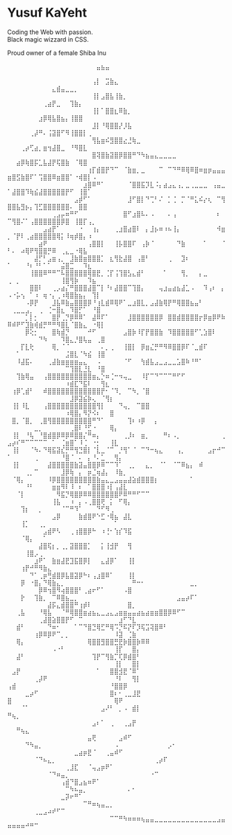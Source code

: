 # Yusuf KaYeht

Coding the Web with passion.  
Black magic wizzard in CSS.

Proud owner of a female Shiba Inu

⠀⠀⠀⠀⠀⠀⠀⠀⠀⠀⠀⠀⠀⠀⠀⠀⠀⠀⠀⠀⣤⣦⣤⠀⠀⠀⠀⠀⠀⠀⠀⠀⠀⠀⠀⠀⠀⠀⠀⠀⠀⠀⠀⠀⠀⠀⠀⠀⠀⠀⠀⠀⠀⠀⠀⠀⠀⠀⠀⠀⠀⠀⠀⠀⠀⠀⠀⠀⠀⠀⠀⠀⠀⠀⠀⠀⠀⠀⠀
⠀⠀⠀⠀⠀⠀⠀⠀⠀⠀⠀⠀⠀⠀⠀⠀⠀⠀⠀⢠⡇⠀⣩⣷⣄⠀⠀⠀⠀⠀⠀⠀⠀⠀⠀⠀⠀⠀⠀⠀⠀⠀⠀⠀⠀⠀⠀⠀⠀⠀⠀⠀⠀⠀⠀⠀⠀⠀⠀⣄⣾⣤⣀⣀⡀⠀⠀⠀⠀⠀⠀⠀⠀⠀⠀⠀⠀⠀⠀
⠀⠀⠀⠀⠀⠀⠀⠀⠀⠀⠀⠀⠀⠀⠀⠀⠀⠀⠀⢸⡇⣠⣿⣧⢸⣷⡀⠀⠀⠀⠀⠀⠀⠀⠀⠀⠀⠀⠀⠀⠀⠀⠀⠀⠀⠀⠀⠀⠀⠀⠀⠀⠀⠀⠀⠀⠀⢀⣴⡟⣀⠀⠀⢹⣷⡄⠀⠀⠀⠀⠀⠀⠀⠀⠀⠀⠀⠀⠀
⠀⠀⠀⠀⠀⠀⠀⠀⠀⠀⠀⠀⠀⠀⠀⠀⠀⠀⠀⢸⡇⠁⣿⣿⣆⠿⣷⡀⠀⠀⠀⠀⠀⠀⠀⠀⠀⠀⠀⠀⠀⠀⠀⠀⠀⠀⠀⠀⠀⠀⠀⠀⠀⠀⠀⠀⣰⡿⢿⣧⣿⣦⡄⢸⣿⣿⠀⠀⠀⠀⠀⠀⠀⠀⠀⠀⠀⠀⠀
⠀⠀⠀⠀⠀⠀⠀⠀⠀⠀⠀⠀⠀⠀⠀⠀⠀⠀⠀⣸⡇⠘⢿⣿⣿⡜⡸⣧⠀⠀⠀⠀⠀⠀⠀⠀⠀⠀⠀⠀⠀⠀⠀⠀⠀⠀⠀⠀⠀⠀⠀⠀⠀⠀⢀⡼⠛⠄⢨⣽⣿⠋⠻⢸⣿⣿⡇⢀⠀⠀⠀⠀⠀⠀⠀⠀⠀⠀⠀
⠀⠀⠀⠀⠀⠀⠀⠀⠀⠀⠀⠀⠀⠀⠀⠀⠀⠀⠀⢻⣧⣶⠮⣻⣿⣿⣔⣘⢷⣀⠀⠀⠀⠀⠀⠀⠀⠀⠀⠀⠀⠀⠀⠀⠀⠀⠀⠀⠀⠀⠀⠀⢀⡴⢋⣴⡀⣶⢲⣼⣿⣀⠀⠘⠻⣿⣇⠀⠀⠀⠀⠀⠀⠀⠀⠀⠀⠀⠀
⠀⠀⠀⠀⠀⠀⠀⠀⠀⠀⠀⠀⠀⠀⠀⠀⠀⠀⠀⣿⢽⣿⣷⣽⣿⡿⣿⣿⠛⠙⠳⣦⣤⣄⣀⣀⣀⣀⠀⠀⠀⠀⠀⠀⠀⠀⠀⠀⠀⠀⠀⣴⡿⢷⣿⡯⣁⣧⣼⡟⢯⣿⣷⠀⠈⢿⣿⠀⠀⠀⠀⠀⠀⠀⠀⠀⠀⠀⠀
⠀⠀⠀⠀⠀⠀⠀⠀⠀⠀⠀⠀⠀⠀⠀⠀⠀⠀⢰⡏⣾⣿⡟⠙⠉⠀⠈⣷⣶⡀⣀⠀⠀⠀⠉⠀⠉⠙⠛⠿⢿⠿⣿⠶⣶⡶⣤⣤⣤⣶⣿⣫⣷⣿⠏⠁⢩⣿⣿⠿⣶⣿⣿⠁⠐⢾⣿⡇⠠⠀⠀⠀⠀⠀⠀⠀⠀⠀
⠀⠀⠀⠀⠀⠀⠀⠀⠀⠀⠀⠀⠀⠀⠀⠀⠀⣰⣿⠿⠛⠁⠀⠀⠀⠀⠀⠈⣿⣿⣯⡹⣇⠨⡄⣴⣠⣄⢠⡀⣀⢀⣀⣀⣀⠀⢠⣤⣀⠁⣼⣿⣿⠹⢷⣮⣼⣿⣿⣿⣿⣿⡟⠋⠀⢸⣿⠁⠀⠀⠀⠀⠀⠀⠀⠀⠀⠀⠀
⠀⠀⠀⠀⠀⠀⠀⠀⠀⠀⠀⠀⠀⠀⠀⣠⡾⠋⠁⠀⠀⠀⠀⠀⠀⠀⠀⣸⠋⣿⡇⠙⢉⠃⠌⠀⡁⢈⠀⡉⠈⠛⣅⠮⡔⢆⠀⠉⢻⣿⣿⣧⣻⡦⡄⢹⣋⣿⣿⣿⣿⣿⣿⠄⠀⣿⣿⠀⠀⠀⠀⠀⠀⠀⠀⠀⠀⠀⠀
⠀⠀⠀⠀⠀⠀⠀⠀⠀⠀⢀⣠⡤⠶⠛⠋⠀⠀⠀⠀⠀⠀⠀⠀⠀⠀⣿⠋⣰⣿⠧⠄⠠⠀⠀⠀⠄⢠⠀⠀⠀⠀⠀⠀⠀⠀⠀⠆⠀⠉⢻⣿⠌⠁⢠⣿⣿⣿⣿⣿⣿⡿⣿⠀⢸⣿⡏⢠⡀⠀⠀⠀⠀⠀⠀⠀⠀⠀⠀
⠀⠀⠀⠀⠀⠀⠀⠀⣠⣴⡟⠁⠀⠀⠀⠀⠐⠀⠀⢰⡄⠀⠀⠀⢀⣰⣿⣴⣿⠇⠀⡄⣸⡦⠶⠰⠦⢸⡄⠀⠀⠀⠀⠀⠀⠀⠀⠺⣶⡀⠈⡟⠇⢀⣴⣿⣿⣿⣿⣿⢿⡅⠸⢶⡾⣿⡄⠰⠀⠀⠀⠀⠀⠀⠀⠀⠀⠀⠀
⠀⠀⠀⠀⠀⠀⠀⣴⠟⠀⠀⠀⠀⠀⠀⠀⠀⠀⢠⣿⣿⡇⠀⠀⢸⡧⣿⣿⠏⠀⢠⡷⠈⠀⠀⠀⠀⠀⠙⣷⠀⠀⠀⠀⠁⠀⠀⠀⠈⠃⠄⠀⠴⢿⠟⢻⣿⣿⡛⠿⠀⢀⣄⣀⠐⢿⣧⠀⠀⠀⠀⠀⠀⠀⠀⠀⠀⠀⠀
⠀⠀⠀⠀⠀⠀⣼⡋⠃⣠⣶⢠⡀⠀⣸⣷⣿⣶⣿⣿⣿⡁⠀⣆⢻⣗⣼⣿⠀⢠⣿⠃⠀⠀⠀⠀⢀⠀⠀⣹⠆⠀⠀⠀⠀⠀⠀⠀⠀⠁⠀⠀⠀⠘⠆⠘⠃⠁⠁⠀⠀⣬⣿⣉⠀⠀⠹⣆⠀⠀⠀⠀⠀⠀⠀⠀⠀⠀⠀
⠀⠀⠀⠀⠀⢸⣿⣿⠿⠛⠛⠉⠧⣿⣿⣿⣿⣿⢿⣿⣟⡀⢈⡏⢨⢹⣿⣣⣄⣾⠃⠀⠀⠀⠀⠁⠀⠀⠀⢻⡀⠀⠀⡄⣀⠀⠀⠀⠀⢀⠀⡀⠀⠀⠀⠀⠀⠀⠀⠀⠀⢸⣿⢻⡷⠀⠀⠹⣦⠀⠀⠀⠀⠀⠀⠀⠀⠀⠀
⠀⠀⠀⠀⠀⣿⣿⠇⠀⠀⢀⡠⣴⡌⠛⣿⣿⣿⣼⣿⠉⡇⠘⠆⣼⣿⣿⠉⢹⣿⡄⠀⠀⠀⢤⣰⣤⣴⣦⣼⣁⠠⠀⠀⠹⢠⠆⠀⡄⠠⠐⡥⢢⠀⠁⠰⠀⢶⠐⡄⢀⠰⢿⣿⣷⣦⡄⠀⢹⡇⠀⠀⠀⠀⠀⠀⠀⠀⠀
⠀⠀⠀⠀⠠⡿⡟⠀⠀⠀⣸⣧⠿⣷⣤⣿⣿⣿⡿⠘⢰⣇⣾⠿⢿⠟⠁⣀⣰⣿⣇⡀⣠⣼⣷⢿⡟⠛⢿⣿⣿⣦⣤⠃⠀⠀⠀⠀⠀⠀⢀⣀⣀⣠⡀⠀⢀⠀⢈⠒⣿⣆⠀⠹⣿⡋⠁⠀⠘⣿⠀⠀⠀⠀⠀⠀⠀⠀⠀
⠀⠀⠀⠀⡁⡇⡂⠀⠀⠀⣿⡟⢀⡙⡿⠿⠿⠁⠀⣼⠿⠏⠁⠀⠀⠀⠀⣸⣿⣿⣿⣿⣿⣿⡿⠀⣿⣿⣾⣿⣿⣿⣿⡖⡿⣶⡿⠟⠷⠿⠾⠟⠋⣹⣷⢾⣾⡛⠛⠛⠻⣿⣇⠈⣿⣷⣄⠀⠐⢿⡇⠀⠀⠀⠀⠀⠀⠀⠀
⠀⠀⠀⠀⡿⢕⡂⠀⠀⠀⣿⢷⣾⡙⠀⠀⠀⠀⠚⠋⠀⠀⠀⠀⠀⠀⣠⣿⡷⠸⡏⡟⣿⣿⣷⠀⠹⣿⣿⣿⣿⣿⠋⢁⣱⣿⠇⠀⠀⠀⠀⠀⠀⠀⠀⠀⠙⠳⠀⠀⠀⠹⣿⣄⡘⣿⢧⣤⠀⢀⣿⠀⠀⠀⠀⠀⠀⠀⠀
⠀⠀⠀⡏⣇⢗⠀⠀⠀⠀⢿⡀⠈⠈⠀⠀⠀⠀⠀⠀⠀⠄⡀⢀⠀⠀⢸⣿⡇⠀⡿⣶⣌⡛⠛⠻⠿⣿⣿⡿⠏⠈⣀⣾⠏⠀⠀⠀⠀⠀⠀⠁⠀⠀⠀⠀⠀⠀⠀⠀⠀⠀⣨⣿⣇⠈⠳⣮⠀⢸⣿⠀⠀⠀⠀⠀⠀⠀⠀
⠀⠀⠸⣼⣯⠄⠀⠀⠀⢀⣼⣷⣶⣶⣶⣶⣤⣄⠀⠀⠠⠀⠀⠀⠀⠀⠈⠋⠀⠀⢳⣾⣧⣠⣀⣠⣀⣀⣡⣿⠷⠘⠛⠁⠀⠀⠀⠀⠀⠀⠀⠀⠀⠀⠀⠀⠀⠀⠀⠀⠀⠀⠉⢹⣿⣇⣘⣇⠀⠘⣿⠀⠀⠀⠀⠀⠀⠀⠀
⠀⠀⢹⣷⢿⣤⠀⠀⢠⣿⣿⣿⣿⣿⣿⣿⣿⣿⣿⣶⣄⡑⠶⢈⠒⠲⢤⣀⠀⠀⠸⡏⠉⠙⠉⠉⠉⠛⠋⠋⠀⠀⠀⠀⠀⠀⠀⠀⠀⠀⠀⠀⠀⠀⠀⠀⠀⠀⠀⠀⠀⠀⠰⣾⣏⠙⣯⠇⠀⠀⢻⣆⠀⠀⠀⠀⠀⠀⠀
⠀⢰⡿⢁⣾⠃⠀⠀⠾⣿⣿⣿⣿⣿⣿⣿⣿⣿⣿⣿⣿⡟⠂⠈⠹⡀⠀⠉⠳⡀⠈⣿⠀⠀⠀⠀⠀⠀⠀⠀⠀⠀⠀⠀⠀⠀⠀⠀⠀⠀⠀⠀⠀⠀⠀⠀⠀⠀⠀⠀⠀⠀⠀⣸⡿⣽⣮⡷⢄⠀⠈⢻⡆⠀⠀⠀⠀⠀⠀
⠀⢸⡇⠸⣇⠀⠀⠀⢠⣿⣿⣿⣿⣿⣿⣿⣿⣿⣿⣿⢻⡇⠀⠀⠀⠙⢤⡀⠀⠉⣿⣿⠀⠀⠀⠀⠀⠀⠀⠀⠀⠀⠀⠀⠀⠀⠀⠀⠀⠀⠀⠀⠀⠀⠀⠀⠀⠀⠀⠀⠀⠀⠰⢿⣿⡄⠻⡝⠪⠆⠀⠀⣿⠀⠀⠀⠀⠀⠀
⠀⣿⡀⠈⣿⡀⠀⢀⣿⢻⣿⣿⣿⣿⣿⣿⣿⣿⣿⠛⠙⠁⠀⠀⠀⠀⠀⢹⠆⠰⡿⠀⠀⡄⠀⠀⠀⠀⠀⠀⠀⠀⠀⠀⠀⠀⠀⠀⠀⠀⠀⠀⠀⠀⠀⣀⡀⠀⠀⠀⠀⠀⠀⢀⣿⠇⠘⣋⠐⠀⠀⠀⢿⡄⠀⠀⠀⠀⠀
⠀⢸⡇⠀⠘⢧⠀⠘⣿⣾⣿⡿⠿⡿⠿⣿⣿⡌⠛⠶⡄⠀⠀⠀⠀⠀⢀⡸⠆⠀⣶⡀⠀⠀⠀⠛⠆⠠⡀⠀⠀⠀⠀⠀⠀⠀⠀⠀⢀⣠⡴⠎⠛⠉⠉⠉⠉⠉⠀⠁⠀⢈⣶⣿⠁⠸⢈⠀⠐⡂⠀⠀⢸⣇⠀⠀⠀⠀⠀
⠀⢸⡇⠀⠀⠈⠳⠄⠙⢿⣯⣽⣎⡛⠛⢻⣙⣿⡇⠈⣇⣀⠈⠉⠀⡘⢻⠁⠈⠀⠉⠙⠒⢦⣄⠀⠀⠀⢠⡀⠀⠀⠀⠀⠀⣠⡖⠚⠉⠁⠀⠀⠀⠀⠀⢀⠀⠀⠀⠀⠀⠘⣿⠈⠀⠄⠀⡄⠘⠄⣁⠀⠀⢻⡄⠀⠀⠀⠀
⠀⢸⡇⠀⠀⠀⠀⠀⠀⣼⣿⣿⣿⣿⣿⣷⣽⣤⣿⣿⡿⠿⠉⠉⠹⠁⠀⢀⡀⠀⠀⣄⡀⠀⠈⠁⠀⠈⠉⠿⣦⡄⠀⠾⠀⠀⠀⠀⠀⠀⠀⠀⠀⢀⡀⠉⠀⠀⠀⠀⠀⣸⡿⢷⠀⡄⠀⡶⣈⢶⣼⡄⠀⠸⣷⡀⠀⠀⠀
⠀⠈⢿⡄⠀⠀⠀⠀⠀⠸⡿⣿⣿⣿⣿⣿⣿⣿⣿⣿⣷⣤⣄⣀⣠⣤⣤⣼⣵⣾⣿⣿⣿⡆⠀⠀⠀⠀⠀⠀⠀⠁⠀⠀⠀⠀⠀⠀⠀⠀⠀⠀⠀⠘⠃⠀⠀⠀⠀⣶⣶⠻⠇⠸⠀⠆⠀⠁⣿⣿⣿⠰⡇⢠⣼⣇⠀⠀⠀
⠀⠀⠈⡇⠀⠀⠀⠀⠀⠀⠀⠻⣯⡙⢿⣿⡿⠿⠿⣿⣿⣿⣿⣿⣿⠟⠿⠛⠛⠋⠉⠉⠀⠀⠀⠀⠀⠀⠀⠀⠀⠀⠀⠀⠀⠀⠀⠀⠀⠀⠀⠀⠀⠀⠀⠀⠀⠀⠀⢸⣧⠀⠀⠰⠀⡄⠠⢀⣿⣿⢟⠀⡅⠀⠋⢿⡄⠀⠀
⠀⠀⠀⢹⡆⠀⠀⡀⠀⠀⠀⠀⠈⠉⠛⠹⠁⠀⠀⠀⠙⠋⠻⢀⠀⠀⠀⠀⠀⠀⠀⠀⠀⠀⠀⠀⠀⠀⠀⠀⠀⠀⠀⠀⠀⠀⠀⠀⠀⠀⠀⠀⠀⠀⠀⠀⠀⠀⠀⣠⡿⠀⠀⠀⠀⣷⣾⣿⠟⠑⣋⠐⢿⣦⠀⣼⣇⠀⠀
⠀⠀⠀⢸⡁⠀⠀⢀⡀⠀⠀⠀⠀⠀⠀⠀⠀⠀⠀⠀⠀⠀⠀⠀⠁⠀⠀⠀⠀⠀⠀⠀⠀⠀⠀⠀⠀⠀⠀⠀⠀⠀⠀⠀⠀⠀⠀⠀⠀⠀⠀⠀⠀⠀⠀⠀⠀⣠⣾⠟⠣⠀⠀⢀⢰⣿⣿⡿⠓⠀⠰⢘⠂⢱⡎⠹⣯⠀⠀
⠀⠀⠀⠈⢿⡄⠀⠀⠁⠀⠀⠀⠀⠀⠀⠀⠀⠀⠀⠀⠀⠀⠀⠀⠀⠀⠀⠀⠀⠀⠀⠀⠀⠀⠀⠀⠀⠀⠀⠀⠀⠀⠀⠀⠀⠀⠀⠀⠀⠀⠀⠀⠀⠀⠀⠀⣼⣿⢯⡆⡀⢀⡀⣽⣿⣿⣿⡁⠀⠀⡅⢸⣺⡟⠀⠀⢻⠀⠀
⠀⠀⠀⠀⢸⣿⡠⢀⠀⠀⠀⠀⠀⠀⠀⠀⠀⠀⠀⠀⠀⠀⠀⠀⠀⠀⠀⠀⠀⠀⠀⠀⠀⠀⠀⠀⠀⠀⠀⠀⠀⠀⠀⠀⠀⠀⠀⠀⠀⠀⠀⠀⠀⠀⠀⣰⠟⠁⠀⣷⣶⣼⣟⣹⣯⣿⡿⡇⠀⠀⣄⣼⡿⠁⠀⠀⢸⡇⠀
⠀⠀⠀⢰⡟⠚⠛⠻⣷⣄⠀⠀⠀⠀⠀⠀⠀⠀⠀⠀⠀⠀⠀⠀⠀⠀⠀⠀⠀⠀⠀⠀⠀⠀⠀⠀⠀⠀⠀⠀⠀⠀⠀⠀⠀⠀⠀⠀⠀⠀⠀⠀⠀⠀⠙⠁⢀⡶⢛⣾⣿⡿⣧⣿⣽⡿⠓⠆⢠⣰⣿⠿⠁⠀⠀⠀⢸⡇⠀
⠀⠀⠀⡿⠀⠐⣿⡄⠙⢿⣷⣄⡀⠀⠀⠀⠀⠀⠀⠀⠀⠀⠀⠀⠀⠀⠀⠀⠛⠒⠂⠀⠀⠀⠀⠀⠀⠀⠀⠀⠀⣀⡀⠀⠀⠀⠀⠀⠀⠀⠀⠀⠀⠀⠀⠀⡿⠿⢲⣿⠻⢴⣿⣿⣿⠃⢀⣴⠖⠋⠁⠀⠀⠀⠀⠠⣿⠀⠀
⠀⠀⠀⡗⠀⠀⢹⣷⡀⠀⠉⠿⣿⣦⣀⡀⠀⠀⠀⠀⠀⠀⠀⠀⠀⠀⠀⠀⠀⠀⠀⠀⠀⠀⠀⠀⠀⠀⣠⣤⡴⠏⠁⠀⠀⠀⠀⠀⠀⠀⠀⠀⠀⠀⠀⠀⠀⠀⣼⡯⣄⣾⣿⣿⠛⢰⡾⠇⠀⠀⠀⠀⠀⠀⠀⠀⣿⡀⠀
⠀⠀⢀⣧⠀⠀⠀⠘⢿⣧⠀⠀⠈⠛⢿⣿⣿⣶⣴⣦⣄⣀⣠⣄⣠⣶⣶⣤⣤⣴⣦⣴⣶⣶⣿⣿⡿⠿⠋⠉⠀⠀⠀⠀⠀⠀⠀⠀⠀⠀⠀⠀⠀⠀⠀⠀⢀⣼⣿⣵⣿⣿⡟⠋⠀⠉⠀⠀⠀⠀⠀⠀⠀⠀⣰⠋⠙⣇⠀
⠀⠀⣾⠃⠀⠀⠀⠀⠀⠙⠶⠂⠀⠀⠀⠁⠉⠙⣿⣙⢿⣋⠛⢿⠩⡙⠯⡝⠏⡹⢯⣩⢽⣿⠿⠃⠀⠀⠀⠀⠀⠀⠀⠀⠀⠀⠀⠀⠀⠀⠀⠀⠀⠀⠀⢰⡿⠿⡿⠟⠉⡀⡀⠀⠀⠀⠀⠀⠀⠀⠀⠀⠀⠸⣽⠀⢈⣷⠀
⠀⠀⢿⡄⠀⠀⠀⠀⠀⠀⠀⠀⠀⠀⠀⠀⠀⠀⢿⣿⣿⣻⣿⣿⣛⣟⡷⣿⣿⡷⠿⠿⠀⠀⠀⠀⠀⠀⠀⠀⠀⠀⠀⠀⠀⠀⠀⠀⠀⠀⠀⠀⠀⠀⠀⠀⠀⠀⠀⠠⠐⠃⠀⠀⠀⠀⠀⠀⠀⠀⠀⠀⠀⢸⡏⠀⠀⣿⡄
⠀⠀⣼⠃⠀⠀⠀⠀⠀⠀⠀⠀⠀⠀⠀⠀⠀⠀⠀⢹⡟⠉⢻⣷⡉⢏⡿⣾⣿⠃⠀⠀⠀⠀⠀⠀⠀⠀⠀⠀⠀⠀⠀⠀⠀⠀⠀⠀⠀⠀⠀⠀⠀⠀⠀⠀⠀⠀⠀⠀⠀⠀⠀⠀⠀⠀⠀⠀⠀⠀⠀⠀⠀⢸⡇⠀⠀⣿⡇
⠀⣠⡟⠀⠀⠀⠀⠀⠀⠀⠀⠀⠀⠀⠀⠀⠀⠀⠀⠀⠁⠀⠀⣿⣿⣺⣟⠈⠿⠁⠀⠀⠀⠀⠀⠀⠀⠀⠀⠀⠀⠀⠀⠀⠀⠀⠀⠀⠀⠀⠀⠀⠀⠀⠀⢀⡼⠟⠀⠀⠀⠀⠀⠀⠀⠀⠀⠀⠀⠀⠀⠀⠀⠘⠇⠀⠀⢻⡇
⢠⣾⠀⠀⠀⠀⠀⠀⠀⠀⠀⠀⠀⠀⠀⠀⠀⠀⠀⠀⠀⠀⠀⠘⣿⣿⡿⠀⠀⠀⠀⠀⠀⠀⠀⠀⠀⠀⠀⠀⠀⠀⠀⠀⠀⠀⠀⠀⠀⠀⠀⠀⠀⣀⡴⠋⠀⠀⠀⠀⠀⠀⠀⠀⠀⠀⠀⠀⠀⠀⠀⠀⣿⠆⠂⢀⣀⣸⣟
⣿⠀⠀⠀⠀⠀⠀⠀⠀⠀⠀⠀⠀⠀⠀⠀⠀⠀⠀⠀⠀⠀⠀⠀⢿⠟⠀⠀⠀⠀⠀⠀⠀⠀⠀⠀⠀⠀⠀⠀⠀⠀⠀⠀⠀⠀⠀⠀⠀⠀⠀⠀⠈⠁⠀⠀⠀⠀⠀⠀⠀⠀⠀⠀⠀⠀⠀⠀⠀⠀⣠⠜⠃⠀⡀⠠⠀⣾⡇
⠛⢦⡀⠀⠀⠀⠀⠀⠀⠀⠀⠀⠀⠀⠀⠀⠀⠀⠀⠀⠀⠀⠀⠀⠀⠀⠀⠀⠀⠀⠀⠀⠀⠀⠀⠀⠀⠀⠀⠀⠀⠀⠀⠀⠀⠀⠀⠀⠀⠀⠀⠀⠀⠀⠀⠀⠀⠀⠀⠀⠀⠀⠀⠀⠀⠀⠀⠀⣠⠆⠁⠀⢀⠀⠀⢀⣠⡟⠀
⠀⠀⠛⢦⣄⠀⠀⠀⠀⠀⠀⠀⠀⠀⠀⠀⠀⠀⠀⠀⠀⠀⠀⠀⠀⠀⠀⠀⠀⠀⠀⠀⠀⠀⠀⠀⠀⠀⠀⠀⠀⠀⠀⠀⠀⠀⠀⠀⠀⠀⠀⠀⠀⠀⠀⠀⠀⠀⠀⠀⠀⠀⠀⠀⠀⠀⠀⣤⢟⠀⠀⠀⠀⠀⣠⠾⠋⠀⠀
⠀⠀⠀⠀⠙⠳⣤⡀⠀⠀⠀⠀⠀⠀⠀⠀⠀⠀⠀⠀⠀⠀⠀⠀⠠⠀⠀⠀⠀⠀⠀⠀⠀⠀⠀⠀⡠⠂⠀⠀⠀⠀⠀⠀⠀⠀⠀⠀⠀⠀⠀⠀⠀⠀⠀⠀⠀⠀⠀⠀⠀⠀⠀⠀⣀⣴⡶⣟⠈⠀⠀⢀⣤⠾⠋⠀⠀⠀⠀
⠀⠀⠀⠀⠀⠀⠈⠙⠦⣄⡀⠀⠀⠀⠀⠀⠀⠀⠀⠀⠀⠀⠀⠀⠀⠀⠀⠀⠀⠀⠀⠀⠀⢀⡴⠏⠀⠀⠀⠀⠀⠀⠀⠀⠀⠀⠀⠀⠀⠀⠀⠀⠀⠀⠀⠀⠀⠀⠀⠀⠀⠀⢀⣸⣏⠀⠀⠈⢤⣠⡶⠟⠁⠀⠀⠀⠀⠀⠀
⠀⠀⠀⠀⠀⠀⠀⠀⠀⠈⠙⠶⣤⡀⠀⠀⠀⠀⠀⠀⠀⠀⠀⠀⠀⠀⠀⠀⠀⠀⠀⠀⠐⠉⠀⠀⠀⠀⠀⠀⠀⠀⠀⠀⠀⠀⠀⠀⠀⠀⠀⠀⠀⠀⠀⠀⠀⠀⠀⠀⠀⢠⣾⠙⣿⣠⣦⠶⠟⠁⠀⠀⠀⠀⠀⠀⠀⠀⠀
⠀⠀⠀⠀⠀⠀⠀⠀⠀⠀⠀⠀⠀⠉⠳⠦⣤⡀⠀⠀⠀⠀⠀⠀⠀⠀⠀⠄⠂⠀⠀⠀⠀⠀⠀⠀⠀⠀⠀⠀⠀⠀⠀⠀⠀⠀⠀⠀⠀⠀⠀⠀⠀⠀⠀⠀⠀⠀⠀⠀⠀⣀⡽⠖⠛⠁⠀⠀⠀⠀⠀⠀⠀⠀⠀⠀⠀⠀⠀
⠀⠀⠀⠀⠀⠀⠀⠀⠀⠀⠀⠀⠀⠀⠀⠀⠀⠉⠛⠶⢦⣤⣀⡀⠀⠀⠀⠀⠀⠀⠀⠀⠀⠀⠀⠀⠀⠀⠀⠀⠀⠀⠀⠀⠀⠀⠀⠀⠀⠀⠀⠀⠀⠀⠀⢀⣀⣠⠴⠞⠋⠉⠀⠀⠀⠀⠀⠀⠀⠀⠀⠀⠀⠀⠀⠀⠀⠀⠀
⠀⠀⠀⠀⠀⠀⠀⠀⠀⠀⠀⠀⠀⠀⠀⠀⠀⠀⠀⠀⠀⠀⠀⠉⠉⠛⠳⠶⠶⠶⢦⣤⣤⣀⣀⣀⣀⣀⣀⣀⣀⣀⣀⣀⣀⣀⣀⣠⣤⠶⠶⠶⠶⠚⠛⠉⠀⠀⠀⠀⠀⠀⠀⠀⠀⠀⠀⠀⠀⠀⠀⠀⠀⠀⠀⠀⠀⠀⠀
